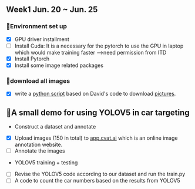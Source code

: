 
## Week1 Jun. 20 ~ Jun. 25

### 🌲Environment set up
- [x] GPU driver installment
- [ ] Install Cuda: It is a necessary for the pytorch to use the GPU in laptop which would make training faster -->need permission from ITD
- [x] Install Pytorch
- [x] Install some image related packages

### 🌳download all images
- [x] write a [python script](https://github.com/tjboise/ITDintern/blob/main/dataset%20construct.ipynb) based on David's code to download [pictures](https://511.idaho.gov/#:MyRoutes).


## 🌴A small demo for using YOLOV5 in car targeting
- Construct a dataset and annotate
- [x] Upload images (150 in total) to [app.cvat.ai](https://app.cvat.ai) which is an online image annotation website.
- [ ] Annotate the images
- YOLOV5 training + testing
- [ ] Revise the YOLOV5 code according to our dataset and run the train.py
- [ ] A code to count the car numbers based on the results from YOLOV5
